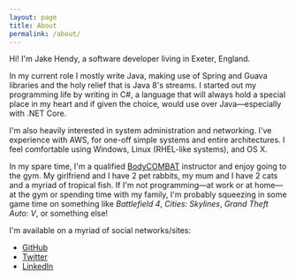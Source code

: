 ```yaml
---
layout: page
title: About
permalink: /about/
---
```


Hi! I'm Jake Hendy, a software developer living in Exeter, England. 

In my current role I mostly write Java, making use of Spring and Guava libraries and the holy relief that is Java 8's streams. I started out my programming life by writing in C#, a language that will always hold a special place in my heart and if given the choice, would use over Java—especially with .NET Core. 

I'm also heavily interested in system administration and networking. I've experience with AWS, for one-off simple systems and entire architectures. I feel comfortable using Windows, Linux (RHEL-like systems), and OS X. 

In my spare time, I'm a qualified [BodyCOMBAT](https://www.lesmills.com/uk/workouts/group-fitness/bodycombat/) instructor and enjoy going to the gym. My girlfriend and I have 2 pet rabbits, my mum and I have 2 cats and a myriad of tropical fish. If I'm not programming—at work or at home—at the gym or spending time with my family, I'm probably squeezing in some game time on something like _Battlefield 4_, _Cities: Skylines_, _Grand Theft Auto: V_, or something else!


I'm available on a myriad of social networks/sites:

* [GitHub](https://github.com/jakehendy)
* [Twitter](https://twitter.com/jakehendy)
* [LinkedIn](https://www.linkedin.com/in/jake-hendy)